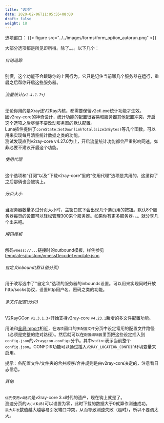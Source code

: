 ```yaml
---
title: "选项"
date: 2020-02-06T11:05:55+08:00
draft: false
weight: 18
---
```


选项窗口：
{{< figure src="../../images/forms/form_option_autorun.png" >}}

大部分选项都是所见即所得。除了。。。以下几个：  

###### 自动追踪
别慌，这个功能不会跟踪你的上网行为。它只是记住当前哪几个服务器在运行，重启之后帮你开启这些服务器。  

###### 流量统计(`v1.4.1.7+`)
无论你用的是Xray还V2Ray内核，都需要保留v2ctl.exe统计功能才生效。  
因v2ray-core的神奇设计，统计功能的配置很容易和服务器其他配置冲突，开启这个选项之后尽量不要改动服务器的默认配置。  
Luna插件提供了`coreState:SetDownlinkTotal(sizeInBytes)`等几个函数，可以用来实现每月清空统计数据之类的功能。  
测试发现直到v2ray-core v4.27.0为止，开启流量统计功能都会严重影响网速，如非必要不建议开启这个功能。  

###### 使用代理
这个选项和“订阅”以及“下载v2ray-core”里的“使用代理”选项是共用的，这里钩了之后那俩也会被钩上。  

###### 分页大小
当服务器数量多过分页大小时，主窗口底下会出现几个选页用的按钮。默认8个服务器每页的设置可以轻松管理300来个服务器。如果你有更多服务器。。。就分享几个出来吧。  

###### 解码模板
解码`vmess://...`链接时的outbound模板，样例参见[templates/custom/vmessDecodeTemplate.json](https://raw.githubusercontent.com/vrnobody/V2RayGCon/master/V2RayGCon/Resources/Files/templates/custom/vmessDecodeTemplate.json)  

###### 自定义inbound(默认值分页)
用于改写选中了"自定义"选项的服务器的inbounds设置。可以用来实现同时开放http/socks协议，设置http用户名、密码之类的功能。 

###### 多文件配置(分页)
V2RayGCon `v1.3.1.3+`开始支持v2ray-core `v4.23.1`新增的多文件配置功能。  

用法和[全局import](https://vrnobody.github.io/V2RayGCon/01-usage/17-global-import/)相近，在`选项`窗口的`多配置文件`分页中设定常用的配置文件路径（必须是完整的绝对路径）。然后就可以在`配置编辑器`里面把这些设定插入到`config.json`的`v2raygcon.configs`分节。其中`stdin:`表示当前整个`config.json`。CONFDIR功能可以通过插入`V2RAY_LOCATION_CONFDIR`环境变量来启用。  

提示：各配置文件/文件夹的合并顺序/合并规则是由v2ray-core决定的，注意看日志信息。  

###### 其他
`优先使用v4格式`是v2ray-core 3.x时代的遗产，现在钩上就是了。  
测速分页的`大小(KiB)`可以设置为零，此时下载的数据大于0就算作测速成功。  
`最大并发`数值越大越容易引发端口冲突，从而导致测速失败（超时），所以不要调太大。  